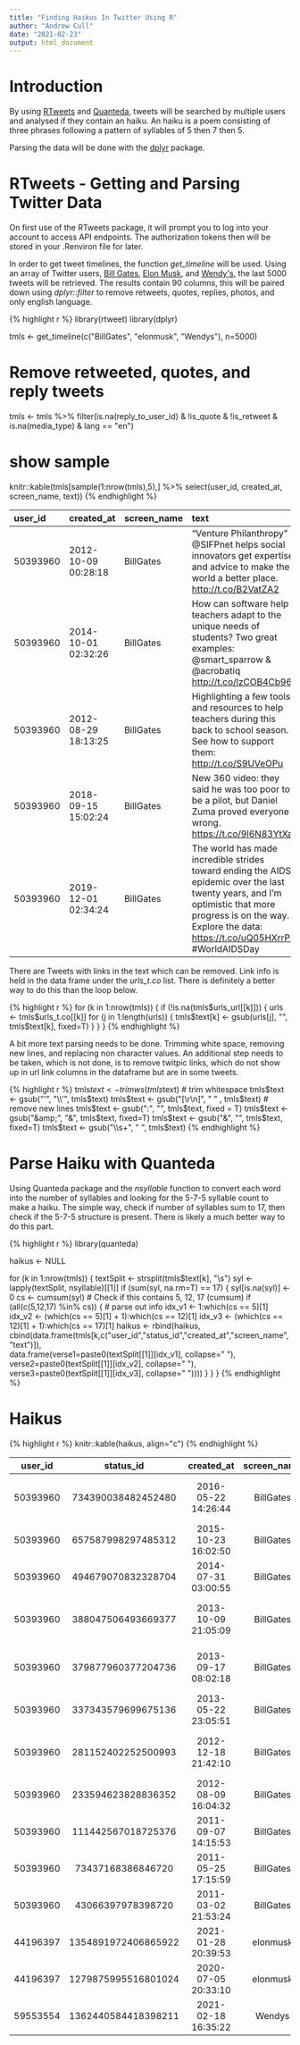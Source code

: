 ```yaml
---
title: "Finding Haikus In Twitter Using R"
author: "Andrew Cull"
date: "2021-02-23"
output: html_document
---
```




# Introduction

By using [RTweets](https://github.com/ropensci/rtweet) and [Quanteda](https://quanteda.io/index.html), tweets will be searched by multiple users and analysed if they contain an haiku. An haiku is a poem consisting of three phrases following a pattern of syllables of 5 then 7 then 5. 

Parsing the data will be done with the [dplyr](https://dplyr.tidyverse.org/) package.

# RTweets - Getting and Parsing Twitter Data

On first use of the RTweets package, it will prompt you to log into your account to access API endpoints. The authorization tokens then will be stored in your .Renviron file for later.

In order to get tweet timelines, the function *get_timeline* will be used. Using an array of Twitter users, [Bill Gates](https://twitter.com/BillGates), [Elon Musk](https://twitter.com/elonmusk), and [Wendy's](https://twitter.com/Wendys), the last 5000 tweets will be retrieved. The results contain 90 columns, this will be paired down using *dplyr::filter* to remove retweets, quotes, replies, photos, and only english language.


{% highlight r %}
library(rtweet)
library(dplyr)

tmls <- get_timeline(c("BillGates", "elonmusk", "Wendys"), n=5000)
# Remove retweeted, quotes, and reply tweets
tmls <- tmls %>% filter(is.na(reply_to_user_id) & !is_quote & !is_retweet & is.na(media_type) & lang == "en")

# show sample
knitr::kable(tmls[sample(1:nrow(tmls),5),] %>% select(user_id, created_at, screen_name, text))
{% endhighlight %}



|user_id  |created_at          |screen_name |text                                                                                                                                                                                                           |
|:--------|:-------------------|:-----------|:--------------------------------------------------------------------------------------------------------------------------------------------------------------------------------------------------------------|
|50393960 |2012-10-09 00:28:18 |BillGates   |“Venture Philanthropy” @SIFPnet helps  social innovators get expertise and advice to make the world a better place. http://t.co/B2VatZA2                                                                       |
|50393960 |2014-10-01 02:32:26 |BillGates   |How can software help teachers adapt to the unique needs of students? Two great examples: @smart_sparrow &amp; @acrobatiq http://t.co/lzCOB4Cb96                                                               |
|50393960 |2012-08-29 18:13:25 |BillGates   |Highlighting a few tools and resources to help teachers during this back to school season. See how to support them: http://t.co/S9UVeOPu                                                                       |
|50393960 |2018-09-15 15:02:24 |BillGates   |New 360 video: they said he was too poor to be a pilot, but Daniel Zuma proved everyone wrong. https://t.co/9l6N83YtXa                                                                                         |
|50393960 |2019-12-01 02:34:24 |BillGates   |The world has made incredible strides toward ending the AIDS epidemic over the last twenty years, and I’m optimistic that more progress is on the way. Explore the data: https://t.co/uQ05HXrrPL #WorldAIDSDay |

There are Tweets with links in the text which can be removed. Link info is held in the data frame under the *urls_t.co* list. There is definitely a better way to do this than the loop below. 


{% highlight r %}
for (k in 1:nrow(tmls)) {
  if (!is.na(tmls$urls_url[[k]])) {
    urls <- tmls$urls_t.co[[k]]
    for (j in 1:length(urls)) {
      tmls$text[k] <- gsub(urls[j], "", tmls$text[k], fixed=T)
    }
  }
}
{% endhighlight %}

A bit more text parsing needs to be done. Trimming white space, removing new lines, and replacing non character values. An additional step needs to be taken, which is not done, is to remove twitpic links, which do not show up in url link columns in the dataframe but are in some tweets.


{% highlight r %}
tmls$text <- trimws(tmls$text) # trim whitespace
tmls$text <- gsub("’", "\\'", tmls$text)
tmls$text <- gsub("[\r\n]", " " , tmls$text) # remove new lines
tmls$text <- gsub(":", "", tmls$text, fixed = T)
tmls$text <- gsub("&amp;", "&", tmls$text, fixed=T)
tmls$text <- gsub("&", "", tmls$text, fixed=T)
tmls$text <- gsub("\\s+", " ", tmls$text)
{% endhighlight %}

# Parse Haiku with Quanteda

Using Quanteda package and the *nsyllable* function to convert each word into the number of syllables and looking for the 5-7-5 syllable count to make a haiku. The simple way, check if number of syllables sum to 17, then check if the 5-7-5 structure is present. There is likely a much better way to do this part.



{% highlight r %}
library(quanteda)

haikus <- NULL

for (k in 1:nrow(tmls)) {
  textSplit <- strsplit(tmls$text[k], "\\s")
  syl <- lapply(textSplit, nsyllable)[[1]]
  if (sum(syl, na.rm=T) == 17) {
    syl[is.na(syl)] <- 0
    cs <- cumsum(syl)
    # Check if this contains 5, 12, 17 (cumsum)
    if (all(c(5,12,17) %in% cs)) {
      # parse out info
      idx_v1 <- 1:which(cs == 5)[1]
      idx_v2 <- (which(cs == 5)[1] + 1):which(cs == 12)[1]
      idx_v3 <- (which(cs == 12)[1] + 1):which(cs == 17)[1]
      haikus <- rbind(haikus, cbind(data.frame(tmls[k,c("user_id","status_id","created_at","screen_name","text")]),  
                                    data.frame(verse1=paste0(textSplit[[1]][idx_v1], collapse=" "), 
                                               verse2=paste0(textSplit[[1]][idx_v2], collapse=" "),
                                               verse3=paste0(textSplit[[1]][idx_v3], collapse=" "))))
    }
  }
}
{% endhighlight %}

# Haikus


{% highlight r %}
knitr::kable(haikus, align="c")
{% endhighlight %}



| user_id  |      status_id      |     created_at      | screen_name |                                         text                                         |          verse1          |              verse2               |             verse3              |
|:--------:|:-------------------:|:-------------------:|:-----------:|:------------------------------------------------------------------------------------:|:------------------------:|:---------------------------------:|:-------------------------------:|
| 50393960 | 734390038482452480  | 2016-05-22 14:26:44 |  BillGates  |    These five books kept me up reading long past when I should have gone to sleep    | These five books kept me |    up reading long past when I    |    should have gone to sleep    |
| 50393960 | 657587998297485312  | 2015-10-23 16:02:50 |  BillGates  |              It's an honor to support the heroes fighting to end polio               |     It's an honor to     |    support the heroes fighting    |          to end polio           |
| 50393960 | 494679070832328704  | 2014-07-31 03:00:55 |  BillGates  |            An introduction to the mind-bending world of quantum computing            |     An introduction      |   to the mind-bending world of    |        quantum computing        |
| 50393960 | 388047506493669377  | 2013-10-09 21:05:09 |  BillGates  |     How #China, @PATHtweets and others lowered the cost of one vaccine by 1000x      | How #China, @PATHtweets  |    and others lowered the cost    |        of one vaccine by        |
| 50393960 | 379877960377204736  | 2013-09-17 08:02:18 |  BillGates  | In 5 years, the number of #Kenyans living with #AIDS has dropped by 200K. Here's why |  In 5 years, the number  |   of #Kenyans living with #AIDS   | has dropped by 200K. Here's why |
| 50393960 | 337343579699675136  | 2013-05-22 23:05:51 |  BillGates  |           Swiss researchers found a clever new way to fight #tuberculosis            | Swiss researchers found  |     a clever new way to fight     |          #tuberculosis          |
| 50393960 | 281152402252500993  | 2012-12-18 21:42:10 |  BillGates  |        I've just posted my favorite reads in 2012. What were your favorites?         |   I've just posted my    | favorite reads in 2012. What were |         your favorites?         |
| 50393960 | 233594623828836352  | 2012-08-09 16:04:32 |  BillGates  |          Want to know what the twittersphere suggested I read this summer?           |  Want to know what the   |      twittersphere suggested      |       I read this summer?       |
| 50393960 | 111442567018725376  | 2011-09-07 14:15:53 |  BillGates  |          Seth's Blog That buzzing in my ear didn't mean I was about to die           | Seth's Blog That buzzing |      in my ear didn't mean I      |        was about to die         |
| 50393960 |  73437168386846720  | 2011-05-25 17:15:59 |  BillGates  |       I like this a lot - Growing Better Rice for a Hungry World (@GOOD stuff)       |    I like this a lot     |    - Growing Better Rice for a    |   Hungry World (@GOOD stuff)    |
| 50393960 |  43066397978398720  | 2011-03-02 21:53:24 |  BillGates  |    The team is getting ready to hit the stage at TED... http//twitpic.com/45ga83     |   The team is getting    |     ready to hit the stage at     | TED... http//twitpic.com/45ga83 |
| 44196397 | 1354891972406865922 | 2021-01-28 20:39:53 |  elonmusk   |           Here come the shorty apologists Give them no respect Get Shorty            |   Here come the shorty   |      apologists Give them no      |       respect Get Shorty        |
| 44196397 | 1279875995516801024 | 2020-07-05 20:33:10 |  elonmusk   |                 Read The Story of Civilization by Will Ariel Durant                  |    Read The Story of     |       Civilization by Will        |          Ariel Durant           |
| 59553554 | 1362440584418398211 | 2021-02-18 16:35:22 |   Wendys    |         The next big thing in chicken tech? Tune in to find out. #innovation         |  The next big thing in   |   chicken tech? Tune in to find   |        out. #innovation         |
